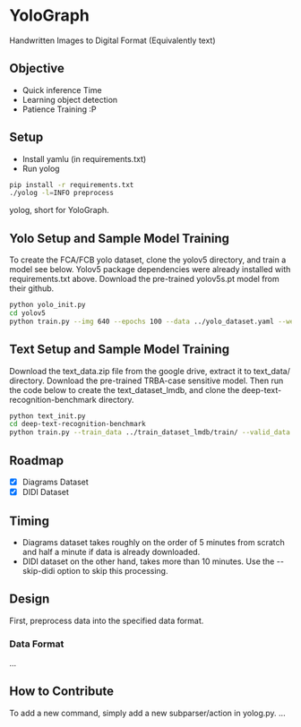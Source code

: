 # YoloGraph

Handwritten Images to Digital Format (Equivalently text)

## Objective

- Quick inference Time
- Learning object detection
- Patience Training :P

## Setup

- Install yamlu (in requirements.txt)
- Run yolog

```sh
pip install -r requirements.txt
./yolog -l=INFO preprocess
```

yolog, short for YoloGraph.

## Yolo Setup and Sample Model Training

To create the FCA/FCB yolo dataset, clone the yolov5 directory, and train a model see below. Yolov5 package dependencies were already installed with requirements.txt above. Download the pre-trained yolov5s.pt model from their github.
```sh
python yolo_init.py
cd yolov5
python train.py --img 640 --epochs 100 --data ../yolo_dataset.yaml --weights ../yolov5s.pt
```

## Text Setup and Sample Model Training

Download the text_data.zip file from the google drive, extract it to text_data/ directory. Download the pre-trained TRBA-case sensitive model. Then run the code below to create the text_dataset_lmdb, and clone the deep-text-recognition-benchmark directory. 
```sh
python text_init.py
cd deep-text-recognition-benchmark
python train.py --train_data ../train_dataset_lmdb/train/ --valid_data ../train_dataset_lmdb/test/ --saved_model ../pretrained_models/TPS-ResNet-BiLSTM-Attn-case-sensitive.pth --FT --select_data / --batch_ratio 1 --Transformation TPS --FeatureExtraction ResNet --SequenceModeling BiLSTM --Prediction Attn --workers 0 --num_iter 300 --valInterval 5 --sensitive
```

## Roadmap

- [x] Diagrams Dataset
- [x] DIDI Dataset

## Timing

- Diagrams dataset takes roughly on the order of 5 minutes from scratch and half a minute if data is already downloaded.
- DIDI dataset on the other hand, takes more than 10 minutes. Use the --skip-didi option to skip this processing.

## Design

First, preprocess data into the specified data format.

### Data Format

...

## How to Contribute

To add a new command, simply add a new subparser/action in yolog.py.
...
